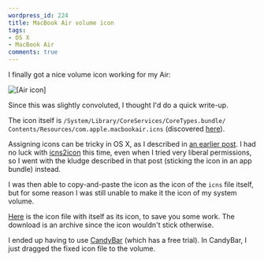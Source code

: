 ```yaml
---
wordpress_id: 224
title: MacBook Air volume icon
tags:
- OS X
- MacBook Air
comments: true
---
```

I finally got a nice volume icon working for my Air:

<p class="center"><img src="/uploads/air-icon.png" alt="[Air icon]" class="bordered" /></p>

Since this was slightly convoluted, I thought I'd do a quick write-up.

<!--more-->

The icon itself is <code>/System/Library/CoreServices/CoreTypes.bundle/ Contents/Resources/com.apple.macbookair.icns</code> (discovered <a href="http://macthemes2.net/forum/viewtopic.php?pid=225040">here</a>).

Assigning icons can be tricky in OS X, as I described in <a href="/2007/08/os-x-icons">an earlier post</a>. I had no luck with <a href="http://www.icons.cx/goodies/">icns2icon</a> this time, even when I tried very liberal permissions, so I went with the kludge described in that post (sticking the icon in an app bundle) instead.

I was then able to copy-and-paste the icon as the icon of the <code>icns</code> file itself, but for some reason I was still unable to make it the icon of my system volume.

<a href="/uploads/air.icns.zip">Here</a> is the icon file with itself as its icon, to save you some work. The download is an archive since the icon wouldn't stick otherwise.

I ended up having to use <a href="http://www.panic.com/candybar/">CandyBar</a> (which has a free trial). In CandyBar, I just dragged the fixed icon file to the volume.
